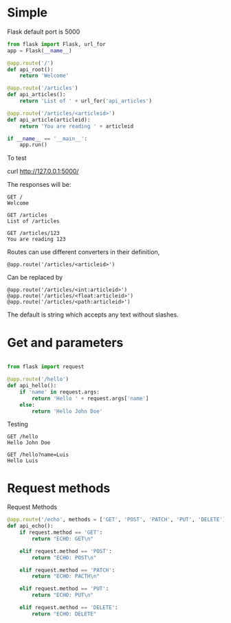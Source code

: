 <!-- TITLE: Flask -->
<!-- SUBTITLE: A quick summary of Flask -->

# Simple

Flask default port is 5000

```python
from flask import Flask, url_for
app = Flask(__name__)

@app.route('/')
def api_root():
    return 'Welcome'

@app.route('/articles')
def api_articles():
    return 'List of ' + url_for('api_articles')

@app.route('/articles/<articleid>')
def api_article(articleid):
    return 'You are reading ' + articleid

if __name__ == '__main__':
    app.run()
```
To test

curl http://127.0.0.1:5000/

The responses will be:

```text
GET /
Welcome

GET /articles
List of /articles

GET /articles/123
You are reading 123
```

Routes can use different converters in their definition,

`@app.route('/articles/<articleid>')`

Can be replaced by

`@app.route('/articles/<int:articleid>')`
`@app.route('/articles/<float:articleid>')`
`@app.route('/articles/<path:articleid>')`

The default is string which accepts any text without slashes.

# Get and parameters

```python

from flask import request

@app.route('/hello')
def api_hello():
    if 'name' in request.args:
        return 'Hello ' + request.args['name']
    else:
        return 'Hello John Doe'
```
Testing


```text
GET /hello
Hello John Doe

GET /hello?name=Luis
Hello Luis
```

# Request methods

Request Methods


```python
@app.route('/echo', methods = ['GET', 'POST', 'PATCH', 'PUT', 'DELETE'])
def api_echo():
    if request.method == 'GET':
        return "ECHO: GET\n"

    elif request.method == 'POST':
        return "ECHO: POST\n"

    elif request.method == 'PATCH':
        return "ECHO: PACTH\n"

    elif request.method == 'PUT':
        return "ECHO: PUT\n"

    elif request.method == 'DELETE':
        return "ECHO: DELETE"
```
